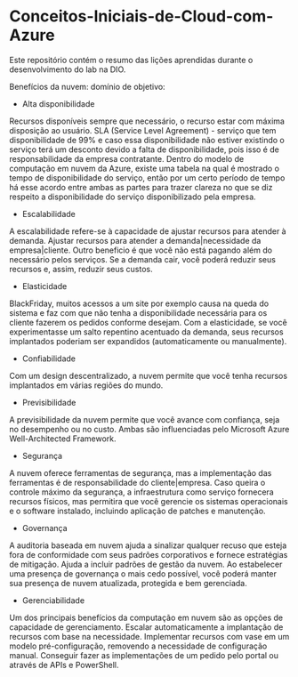 # Conceitos-Iniciais-de-Cloud-com-Azure
Este repositório contém o resumo das lições aprendidas durante o desenvolvimento do lab na DIO.

Benefícios da nuvem: domínio de objetivo:

- Alta disponibilidade

Recursos disponíveis sempre que necessário, o recurso estar com máxima disposição ao usuário.
SLA (Service Level Agreement) - serviço que tem disponibilidade de 99% e caso essa disponibilidade não estiver existindo o serviço terá um desconto devido a falta de disponibilidade, pois isso é de responsabilidade da empresa contratante.
Dentro do modelo de computação em nuvem da Azure, existe uma tabela na qual é mostrado o tempo de disponibilidade do serviço, então por um certo período de tempo há esse acordo entre ambas as partes para trazer clareza no que se diz respeito a disponibilidade do serviço disponibilizado pela empresa.

- Escalabilidade

A escalabilidade refere-se à capacidade de ajustar recursos para atender à demanda.
Ajustar recursos para atender a demanda|necessidade da empresa|cliente.
Outro beneficio é que você não está pagando além do necessário pelos serviços.
Se a demanda cair, você poderá reduzir seus recursos e, assim, reduzir seus custos.

- Elasticidade

BlackFriday, muitos acessos a um site por exemplo causa na queda do sistema e faz com que não tenha a disponibilidade necessária para os cliente fazerem os pedidos conforme desejam. 
Com a elasticidade, se você experimentasse um salto repentino acentuado da demanda, seus recursos implantados poderiam ser expandidos (automaticamente ou manualmente).

- Confiabilidade

Com um design descentralizado, a nuvem permite que você tenha recursos implantados em várias regiões do mundo.

- Previsibilidade

A previsibilidade da nuvem permite que você avance com confiança, seja no desempenho ou no custo. Ambas são influenciadas pelo Microsoft Azure Well-Architected Framework.

- Segurança

A nuvem oferece ferramentas de segurança, mas a implementação das ferramentas é de responsabilidade do cliente|empresa.
Caso queira o controle máximo da segurança, a infraestrutura como serviço fornecera recursos físicos, mas permitira que você gerencie os sistemas operacionais e o software instalado, incluindo aplicação de patches e manutenção.

- Governança

A auditoria baseada em nuvem ajuda a sinalizar qualquer recuso que esteja fora de conformidade com seus padrões corporativos e fornece estratégias de mitigação.
Ajuda a incluir padrões de gestão da nuvem.
Ao estabelecer uma presença de governança o mais cedo possível, você poderá manter sua presença de nuvem atualizada, protegida e bem gerenciada.

- Gerenciabilidade

Um dos principais benefícios da computação em nuvem são as opções de capacidade de gerenciamento.
Escalar automaticamente a implantação de recursos com base na necessidade.
Implementar recursos com vase em um modelo pré-configuração, removendo a necessidade de configuração manual.
Conseguir fazer as implementações de um pedido pelo portal ou através de APIs e PowerShell.

